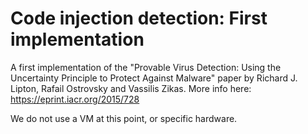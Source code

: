 # Code injection detection: First implementation
A first implementation of the "Provable Virus Detection: Using the Uncertainty Principle to Protect Against Malware" paper by Richard J. Lipton, Rafail Ostrovsky and Vassilis Zikas. 
More info here: https://eprint.iacr.org/2015/728


We do not use a VM at this point, or specific hardware.
